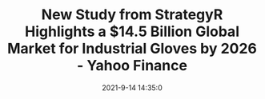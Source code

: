 ---
"title": "New Study from StrategyR Highlights a $14.5 Billion Global Market for Industrial Gloves by 2026 - Yahoo Finance"
"date": "2021-9-14 14:35:0"
"feed_name": "GOOGLENEWS"
"feed_website": "https://news.google.com/rss/search?q=oil%26gas%7Cdrilling%7Cmining%7Cconstruction%7Cindustrial&hl=en-US&gl=US&ceid=US:en"
"feed_rss": "https://news.google.com/rss/search?q=oil%26gas%7Cdrilling%7Cmining%7Cconstruction%7Cindustrial&hl=en-US&gl=US&ceid=US:en"
"link": "https://finance.yahoo.com/news/study-strategyr-highlights-14-5-143500294.html"
"file": "_posts/2021-1-1-b04af7c421d674ed7eb7cc893e2a411f5d90f296.md"
"accident": "0"
"drilling": "0"
---